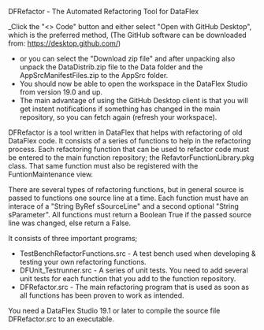 DFRefactor - The Automated Refactoring Tool for DataFlex

_Click the "<> Code" button and either select "Open with GitHub Desktop", which is the preferred method, (The GitHub software can be downloaded from: https://desktop.github.com/)
- or you can select the "Download zip file" and after unpacking also unpack the DataDistrib.zip file to the Data folder and the AppSrcManifestFiles.zip to the AppSrc folder.
- You should now be able to open the workspace in the DataFlex Studio from version 19.0 and up.
- The main advantage of using the GitHub Desktop client is that you will get instent notifications if something has changed in the main repository, so you can fetch again (refresh your workspace).

DFRefactor is a tool written in DataFlex that helps with refactoring of old DataFlex code. It consists of a series of functions to help in the refactoring process. Each refactoring function that can be used to refactor code must be entered to the main function repository; the RefavtorFunctionLibrary.pkg class.
That same function must also be registered with the FuntionMaintenance view.

There are several types of refactoring functions, but in general source is passed to functions one source line at a time. Each function must have an interace of a "String ByRef sSourceLine" and a second optional "String sParameter". All functions must return a Boolean True if the passed source line was changed, else return a False.

It consists of three important programs;
- TestBenchRefactorFunctions.src - A test bench used when developing & testing your own refactoring functions.
- DFUnit_Testrunner.src - A series of unit tests. You need to add several unit tests for each function that you add to the function repository.
- DFRefactor.src - The main refactoring program that is used as soon as all functions has been proven to work as intended.

You need a DataFlex Studio 19.1 or later to compile the source file DFRefactor.src to an executable.
